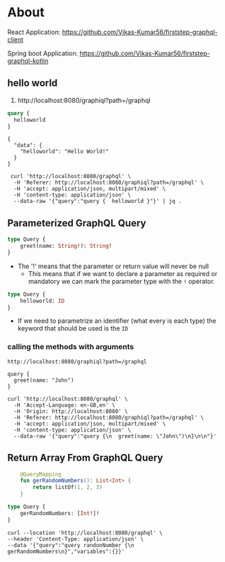 # About

React Application:  https://github.com/Vikas-Kumar56/firststep-graphql-client

Spring boot Application:  https://github.com/Vikas-Kumar56/firststep-graphql-kotlin


## hello world

1. http://localhost:8080/graphiql?path=/graphql

```graphql
query {
  helloworld
}
```

```
{
  "data": {
    "helloworld": "Hello World!"
  }
}
```

```shell
 curl 'http://localhost:8080/graphql' \
  -H 'Referer: http://localhost:8080/graphiql?path=/graphql' \
  -H 'accept: application/json, multipart/mixed' \
  -H 'content-type: application/json' \
  --data-raw '{"query":"query {  helloworld }"}' | jq .
```

##  Parameterized GraphQL Query

```graphql
type Query {
    greet(name: String!): String!
}
```

- The '!' means that the parameter or return value will never be null
    - This means that if we want to declare a parameter as required or mandatory we can mark the parameter type with the `!` operator. 

```graphql
type Query {
    helloworld: ID
}
```

- If we need to parametrize an identifier (what every is each type) the keyword that should be used is the `ID` 

### calling the methods with arguments

```
http://localhost:8080/graphiql?path=/graphql
```

```
query {
  greet(name: "John")
}
```

```
curl 'http://localhost:8080/graphql' \
  -H 'Accept-Language: en-GB,en' \
  -H 'Origin: http://localhost:8080' \
  -H 'Referer: http://localhost:8080/graphiql?path=/graphql' \
  -H 'accept: application/json, multipart/mixed' \
  -H 'content-type: application/json' \
  --data-raw '{"query":"query {\n  greet(name: \"John\")\n}\n\n"}'
```

## Return Array From GraphQL Query

```kotlin
    @QueryMapping
    fun gerRandomNumbers(): List<Int> {
        return listOf(1, 2, 3)
    }
```

```graphql
type Query {
    gerRandomNumbers: [Int!]!
}
```

```
curl --location 'http://localhost:8080/graphql' \
--header 'Content-Type: application/json' \
--data '{"query":"query randonNumber {\n    gerRandomNumbers\n}","variables":{}}'
```

